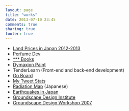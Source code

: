 ```yaml
---
layout: page
title: "works"
date: 2013-07-10 23:45
comments: true
sharing: true
footer: true
---
```

- [Land Prices in Japan 2012-2013](/works/webland/)
- [Perfume Dev](/works/perfume_dev/)
- [*** Books](/works/bookshelf/)
- [Dymaxion Paint](/works/dymaxion-paint/)
- TenderLearn (Front-end and back-end development)
- [Go Board](/works/goban.js/)
- [My Tweet Stats](/works/tweet/)
- [Radiation Map](/works/radiation/) (Japanese)
- [Earthquakes in Japan](/works/eqjp/)
- [Groundscape Design Institute](http://www.groundscape.jp/)
- [Groundscape Design Workshop 2007](http://www.groundscape.jp/workshop/)
